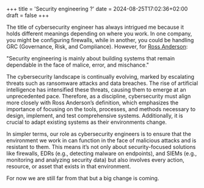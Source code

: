 +++
title = 'Security engineering ?'
date = 2024-08-25T17:02:36+02:00
draft = false
+++

The title of cybersecurity engineer has always intrigued me because it holds different meanings depending on where you work. In one company, you might be configuring firewalls, while in another, you could be handling GRC (Governance, Risk, and Compliance). However, for [Ross Anderson](https://en.wikipedia.org/wiki/Ross_J._Anderson):

"Security engineering is mainly about building systems that remain dependable in the face of malice, error, and mischance."

The cybersecurity landscape is continually evolving, marked by escalating threats such as ransomware attacks and data breaches. The rise of artificial intelligence has intensified these threats, causing them to emerge at an unprecedented pace. Therefore, as a discipline, cybersecurity must align more closely with Ross Anderson’s definition, which emphasizes the importance of focusing on the tools, processes, and methods necessary to design, implement, and test comprehensive systems. Additionally, it is crucial to adapt existing systems as their environments change.

In simpler terms, our role as cybersecurity engineers is to ensure that the environment we work in can function in the face of malicious attacks and is resistant to them. This means it’s not only about security-focused solutions like firewalls, EDRs (e.g., detecting malware on endpoints), and SIEMs (e.g., monitoring and analyzing security data) but also involves every action, resource, or asset that exists in that environment.

For now we are still far from that but a big change is coming.
